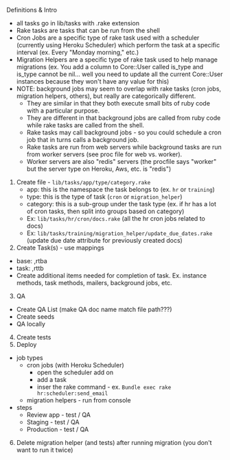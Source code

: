 Definitions & Intro
- all tasks go in lib/tasks with .rake extension
- Rake tasks are tasks that can be run from the shell 
- Cron Jobs are a specific type of rake task used with a scheduler (currently using Heroku Scheduler) which perform the task at a specific interval (ex. Every "Monday morning," etc.)
- Migration Helpers are a specific type of rake task used to help manage migrations (ex. You add a column to Core::User called is_type and is_type cannot be nil… well you need to update all the current Core::User instances because they won't have any value for this)
- NOTE: background jobs may seem to overlap with rake tasks (cron jobs, migration helpers, others), but really are categorically different.
  - They are similar in that they both execute small bits of ruby code with a particular purpose.
  - They are different in that background jobs are called from ruby code while rake tasks are called from the shell.
  - Rake tasks may call background jobs - so you could schedule a cron job that in turns calls a background job.
  - Rake tasks are run from web servers while background tasks are run from worker servers (see proc file for web vs. worker).
  - Worker servers are also "redis" servers (the procfile says "worker" but the server type on Heroku, Aws, etc. is "redis")
  
  
1. Create file - `lib/tasks/app/type/category.rake`
    - app: this is the namespace the task belongs to (ex. `hr` or `training`)
    - type: this is the type of task (`cron` or `migration_helper`)
    - category: this is a sub-group under the task type (ex. if hr has a lot of cron tasks, then split into groups based on category)
    - Ex: `lib/tasks/hr/cron/docs.rake` (all the hr cron jobs related to docs)
    - Ex: `lib/tasks/training/migration_helper/update_due_dates.rake` (update due date attribute for previously created docs)
2. Create Task(s) - use mappings 
  - base: ,rtba
  - task: ,rttb
  - Create additional items needed for completion of task. Ex. instance methods, task methods, mailers, background jobs, etc.
3. QA
  - Create QA List (make QA doc name match file path???)
  - Create seeds
  - QA locally
4. Create tests
5. Deploy  
  - job types
    - cron jobs (with Heroku Scheduler)
      - open the scheduler add on
      - add a task
      - inser the rake command - ex. `Bundle exec rake hr:scheduler:send_email`
    - migration helpers - run from console
  - steps
    - Review app - test / QA
    - Staging - test / QA
    - Production - test / QA
6. Delete migration helper (and tests) after running migration (you don't want to run it twice)

    
